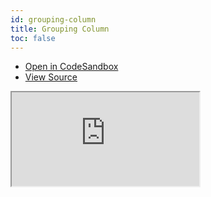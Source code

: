 ```yaml
---
id: grouping-column
title: Grouping Column
toc: false
---
```


- [Open in CodeSandbox](https://codesandbox.io/s/github/tannerlinsley/react-table/tree/master/examples/grouping-column)
- [View Source](https://github.com/tannerlinsley/react-table/tree/master/examples/grouping-column)

<iframe
  src="https://codesandbox.io/embed/github/tannerlinsley/react-table/tree/master/examples/grouping-column?autoresize=1&fontsize=14&theme=dark"
  title="tannerlinsley/react-table: grouping-column"
  sandbox="allow-forms allow-modals allow-popups allow-presentation allow-same-origin allow-scripts"
  style={{
    width: '100%',
    height: '80vh',
    border: '0',
    borderRadius: 8,
    overflow: 'hidden',
    position: 'static',
    zIndex: 0,
  }}
></iframe>
